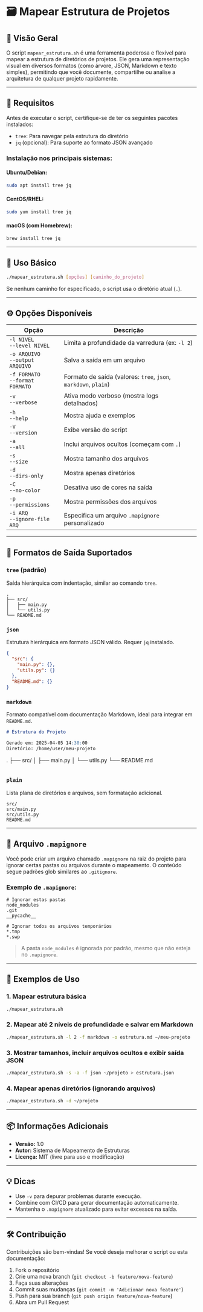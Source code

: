 # 🗃️ Mapear Estrutura de Projetos

## 📌 Visão Geral

O script `mapear_estrutura.sh` é uma ferramenta poderosa e flexível para mapear a estrutura de diretórios de projetos. Ele gera uma representação visual em diversos formatos (como árvore, JSON, Markdown e texto simples), permitindo que você documente, compartilhe ou analise a arquitetura de qualquer projeto rapidamente.

---

## 🧰 Requisitos

Antes de executar o script, certifique-se de ter os seguintes pacotes instalados:

- `tree`: Para navegar pela estrutura do diretório
- `jq` (opcional): Para suporte ao formato JSON avançado

### Instalação nos principais sistemas:

#### Ubuntu/Debian:
```bash
sudo apt install tree jq
```

#### CentOS/RHEL:
```bash
sudo yum install tree jq
```

#### macOS (com Homebrew):
```bash
brew install tree jq
```

---

## 🔧 Uso Básico

```bash
./mapear_estrutura.sh [opções] [caminho_do_projeto]
```

Se nenhum caminho for especificado, o script usa o diretório atual (`.`).

---

## ⚙️ Opções Disponíveis

| Opção               | Descrição                                                  |
|---------------------|------------------------------------------------------------|
| `-l NIVEL`<br>`--level NIVEL` | Limita a profundidade da varredura (ex: `-l 2`) |
| `-o ARQUIVO`<br>`--output ARQUIVO` | Salva a saída em um arquivo |
| `-f FORMATO`<br>`--format FORMATO` | Formato de saída (valores: `tree`, `json`, `markdown`, `plain`) |
| `-v`<br>`--verbose` | Ativa modo verboso (mostra logs detalhados) |
| `-h`<br>`--help`    | Mostra ajuda e exemplos                                     |
| `-V`<br>`--version` | Exibe versão do script                                      |
| `-a`<br>`--all`     | Inclui arquivos ocultos (começam com `.`)                  |
| `-s`<br>`--size`    | Mostra tamanho dos arquivos                                |
| `-d`<br>`--dirs-only` | Mostra apenas diretórios                                 |
| `-C`<br>`--no-color` | Desativa uso de cores na saída                            |
| `-p`<br>`--permissions` | Mostra permissões dos arquivos                          |
| `-i ARQ`<br>`--ignore-file ARQ` | Especifica um arquivo `.mapignore` personalizado |

---

## 📄 Formatos de Saída Suportados

### `tree` (padrão)
Saída hierárquica com indentação, similar ao comando `tree`.

```text
.
├── src/
│   ├── main.py
│   └── utils.py
└── README.md
```

### `json`
Estrutura hierárquica em formato JSON válido. Requer `jq` instalado.

```json
{
  "src": {
    "main.py": {},
    "utils.py": {}
  },
  "README.md": {}
}
```

### `markdown`
Formato compatível com documentação Markdown, ideal para integrar em `README.md`.

```markdown
# Estrutura do Projeto

Gerado em: 2025-04-05 14:30:00  
Diretório: /home/user/meu-projeto

```
.
├── src/
│   ├── main.py
│   └── utils.py
└── README.md
```
```

### `plain`
Lista plana de diretórios e arquivos, sem formatação adicional.

```text
src/
src/main.py
src/utils.py
README.md
```

---

## 📁 Arquivo `.mapignore`

Você pode criar um arquivo chamado `.mapignore` na raiz do projeto para ignorar certas pastas ou arquivos durante o mapeamento. O conteúdo segue padrões glob similares ao `.gitignore`.

### Exemplo de `.mapignore`:
```text
# Ignorar estas pastas
node_modules
.git
__pycache__

# Ignorar todos os arquivos temporários
*.tmp
*.swp
```

> A pasta `node_modules` é ignorada por padrão, mesmo que não esteja no `.mapignore`.

---

## 🧪 Exemplos de Uso

### 1. Mapear estrutura básica
```bash
./mapear_estrutura.sh
```

### 2. Mapear até 2 níveis de profundidade e salvar em Markdown
```bash
./mapear_estrutura.sh -l 2 -f markdown -o estrutura.md ~/meu-projeto
```

### 3. Mostrar tamanhos, incluir arquivos ocultos e exibir saída JSON
```bash
./mapear_estrutura.sh -s -a -f json ~/projeto > estrutura.json
```

### 4. Mapear apenas diretórios (ignorando arquivos)
```bash
./mapear_estrutura.sh -d ~/projeto
```

---

## 📦 Informações Adicionais

- **Versão:** 1.0
- **Autor:** Sistema de Mapeamento de Estruturas
- **Licença:** MIT (livre para uso e modificação)

---

## 💡 Dicas

- Use `-v` para depurar problemas durante execução.
- Combine com CI/CD para gerar documentação automaticamente.
- Mantenha o `.mapignore` atualizado para evitar excessos na saída.

---

## 🛠️ Contribuição

Contribuições são bem-vindas! Se você deseja melhorar o script ou esta documentação:

1. Fork o repositório
2. Crie uma nova branch (`git checkout -b feature/nova-feature`)
3. Faça suas alterações
4. Commit suas mudanças (`git commit -m 'Adicionar nova feature'`)
5. Push para sua branch (`git push origin feature/nova-feature`)
6. Abra um Pull Request

